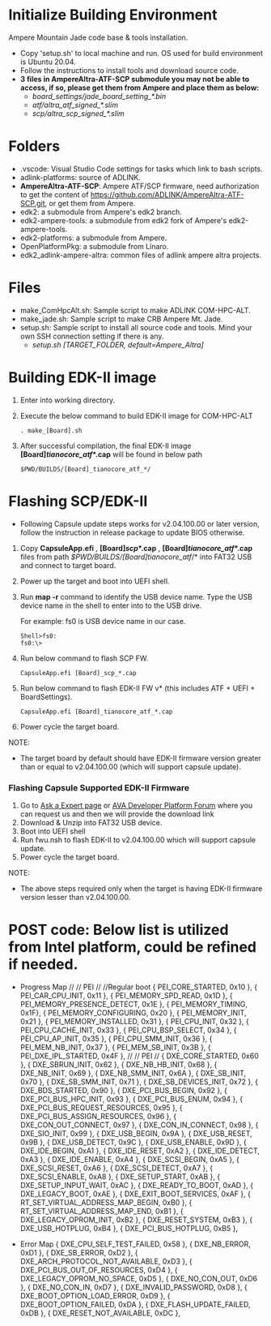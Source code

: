 # Initialize Building Environment

Ampere Mountain Jade code base & tools installation.
* Copy 'setup.sh' to local machine and run. OS used for build environment is Ubuntu 20.04. 
* Follow the instructions to install tools and download source code.
* **3 files in AmpereAltra-ATF-SCP submodule you may not be able to access, if so, please get them from Ampere and place them as below:**
    * *board_settings/jade_board_setting_\*.bin*
    * *atf/altra_atf_signed_\*.slim*
    * *scp/altra_scp_signed_\*.slim*

# Folders
* .vscode: Visual Studio Code settings for tasks which link to bash scripts.
* adlink-platforms: source of ADLINK.
* **AmpereAltra-ATF-SCP**: Ampere ATF/SCP firmware, need authorization to get the content of https://github.com/ADLINK/AmpereAltra-ATF-SCP.git, or get them from Ampere.
* edk2: a submodule from Ampere's edk2 branch.
* edk2-ampere-tools: a submodule from edk2 fork of Ampere's edk2-ampere-tools.
* edk2-platforms: a submodule from Ampere.
* OpenPlatformPkg: a submodule from Linaro.
* edk2_adlink-ampere-altra: common files of adlink ampere altra projects.
  
# Files
* make_ComHpcAlt.sh: Sample script to make ADLINK COM-HPC-ALT.
* make_jade.sh: Sample script to make CRB Ampere Mt. Jade.
* setup.sh: Sample script to install all source code and tools. Mind your own SSH connection setting if there is any.
    * *setup.sh [TARGET_FOLDER, default=Ampere_Altra]*

# Building EDK-II image

1. Enter into working directory.

2. Execute the below command to build EDK-II image for COM-HPC-ALT

   ```
   . make_[Board].sh
   ```

3. After successful compilation, the final EDK-II image **[Board]_tianocore_atf_*.cap** will be found in below path

   ```
   $PWD/BUILDS/[Board]_tianocore_atf_*/
   ```

# Flashing SCP/EDK-II
* Following Capsule update steps works for v2.04.100.00 or later version, follow the instruction in release package to update BIOS otherwise.

1. Copy **CapsuleApp.efi** , **[Board]_scp_*.cap** , **[Board]_tianocore_atf_*.cap** files from path *$PWD/BUILDS/[Board]_tianocore_atf_*/* into FAT32 USB and connect to target board.

2. Power up the target and boot into UEFI shell. 

3. Run **map -r** command to identify the USB device name. Type the USB device name in the shell to enter into to the USB drive.

   For example: fs0 is USB device name in our case.

   ```
   Shell>fs0:
   fs0:\>
   ```

4. Run below command to flash SCP FW.

   ```
   CapsuleApp.efi [Board]_scp_*.cap
   ```

5. Run below command to flash EDK-II FW v* (this includes ATF + UEFI + BoardSettings).

   ```
   CapsuleApp.efi [Board]_tianocore_atf_*.cap
   ```

6. Power cycle the target board.

NOTE:

- The target board by default should have EDK-II firmware version greater than or equal to v2.04.100.00 (which will support capsule update).

### Flashing Capsule Supported EDK-II Firmware

1. Go to [Ask a Expert page](https://www.adlinktech.com/en/Askanexpert) or [AVA Developer Platform Forum](https://www.ipi.wiki/community/forum/ava-developer-platform) where you can request us and then we will provide the download link
2. Download & Unzip into FAT32 USB device.
3. Boot into UEFI shell
4. Run fwu.nsh to flash EDK-II to v2.04.100.00 which will support capsule update.
5. Power cycle the target board.

NOTE: 

- The above steps required only when the target is having EDK-II firmware version lesser than v2.04.100.00.

# POST code: Below list is utilized from Intel platform, could be refined if needed.
* Progress Map 
  //
  // PEI
  //
  //Regular boot
  { PEI_CORE_STARTED, 0x10 },
  { PEI_CAR_CPU_INIT, 0x11 },
  { PEI_MEMORY_SPD_READ, 0x1D },
  { PEI_MEMORY_PRESENCE_DETECT, 0x1E },
  { PEI_MEMORY_TIMING, 0x1F},
  { PEI_MEMORY_CONFIGURING, 0x20 },
  { PEI_MEMORY_INIT, 0x21 },
  { PEI_MEMORY_INSTALLED, 0x31 },
  { PEI_CPU_INIT,  0x32 },
  { PEI_CPU_CACHE_INIT, 0x33 },
  { PEI_CPU_BSP_SELECT, 0x34 },
  { PEI_CPU_AP_INIT, 0x35 },
  { PEI_CPU_SMM_INIT, 0x36 },
  { PEI_MEM_NB_INIT, 0x37 },
  { PEI_MEM_SB_INIT, 0x3B },
  { PEI_DXE_IPL_STARTED, 0x4F },
  //
  // PEI
  //
  { DXE_CORE_STARTED, 0x60 },
  { DXE_SBRUN_INIT, 0x62 },
  { DXE_NB_HB_INIT, 0x68 },
  { DXE_NB_INIT, 0x69 },
  { DXE_NB_SMM_INIT, 0x6A },
  { DXE_SB_INIT, 0x70 },
  { DXE_SB_SMM_INIT, 0x71 },
  { DXE_SB_DEVICES_INIT, 0x72 },
  { DXE_BDS_STARTED, 0x90 },
  { DXE_PCI_BUS_BEGIN, 0x92 },
  { DXE_PCI_BUS_HPC_INIT, 0x93 },
  { DXE_PCI_BUS_ENUM, 0x94 },
  { DXE_PCI_BUS_REQUEST_RESOURCES, 0x95 },
  { DXE_PCI_BUS_ASSIGN_RESOURCES, 0x96 },
  { DXE_CON_OUT_CONNECT, 0x97 },
  { DXE_CON_IN_CONNECT, 0x98 },
  { DXE_SIO_INIT, 0x99 },
  { DXE_USB_BEGIN, 0x9A },
  { DXE_USB_RESET, 0x9B },
  { DXE_USB_DETECT, 0x9C },
  { DXE_USB_ENABLE, 0x9D },
  { DXE_IDE_BEGIN, 0xA1 },
  { DXE_IDE_RESET, 0xA2 },
  { DXE_IDE_DETECT, 0xA3 },
  { DXE_IDE_ENABLE, 0xA4 },
  { DXE_SCSI_BEGIN, 0xA5 },
  { DXE_SCSI_RESET, 0xA6 },
  { DXE_SCSI_DETECT, 0xA7 },
  { DXE_SCSI_ENABLE, 0xA8 },
  { DXE_SETUP_START, 0xAB },
  { DXE_SETUP_INPUT_WAIT, 0xAC },
  { DXE_READY_TO_BOOT, 0xAD },
  { DXE_LEGACY_BOOT, 0xAE },
  { DXE_EXIT_BOOT_SERVICES, 0xAF },
  { RT_SET_VIRTUAL_ADDRESS_MAP_BEGIN, 0xB0 },
  { RT_SET_VIRTUAL_ADDRESS_MAP_END, 0xB1 },
  { DXE_LEGACY_OPROM_INIT, 0xB2 },
  { DXE_RESET_SYSTEM, 0xB3 },
  { DXE_USB_HOTPLUG, 0xB4 },
  { DXE_PCI_BUS_HOTPLUG, 0xB5 },

* Error Map
  { DXE_CPU_SELF_TEST_FAILED, 0x58 },
  { DXE_NB_ERROR, 0xD1 },
  { DXE_SB_ERROR, 0xD2 },
  { DXE_ARCH_PROTOCOL_NOT_AVAILABLE, 0xD3 },
  { DXE_PCI_BUS_OUT_OF_RESOURCES, 0xD4 },
  { DXE_LEGACY_OPROM_NO_SPACE, 0xD5 },
  { DXE_NO_CON_OUT, 0xD6 },
  { DXE_NO_CON_IN, 0xD7 },
  { DXE_INVALID_PASSWORD, 0xD8 },
  { DXE_BOOT_OPTION_LOAD_ERROR, 0xD9 },
  { DXE_BOOT_OPTION_FAILED, 0xDA },
  { DXE_FLASH_UPDATE_FAILED, 0xDB },
  { DXE_RESET_NOT_AVAILABLE, 0xDC },
